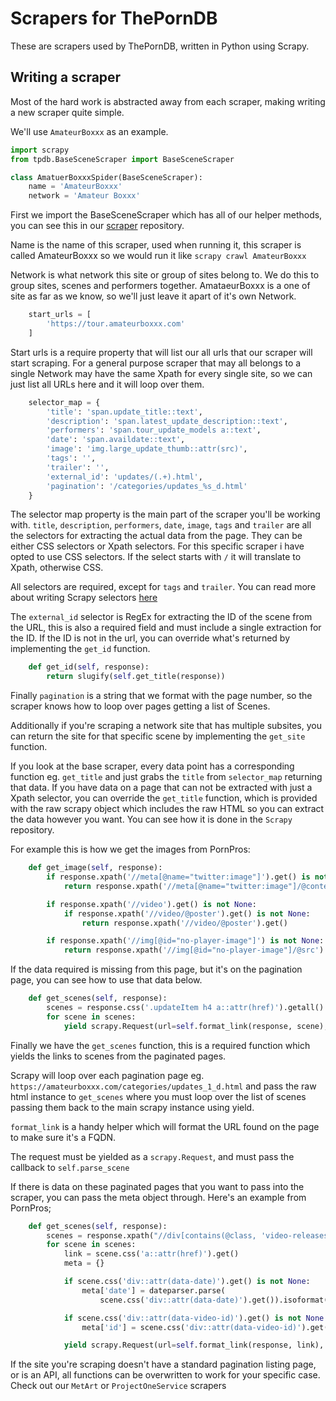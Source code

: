 # Scrapers for ThePornDB

These are scrapers used by ThePornDB, written in Python using Scrapy.

## Writing a scraper

Most of the hard work is abstracted away from each scraper, making writing a new scraper quite simple.

We'll use ``AmateurBoxxx`` as an example.

```Python
import scrapy
from tpdb.BaseSceneScraper import BaseSceneScraper

class AmatuerBoxxxSpider(BaseSceneScraper):
    name = 'AmateurBoxxx'
    network = 'Amateur Boxxx'
```

First we import the BaseSceneScraper which has all of our helper methods, you can see this in our [scraper]([test.com](https://github.com/ThePornDatabase/scrapy)) repository.

Name is the name of this scraper, used when running it, this scraper is called AmateurBoxxx so we would run it like ``scrapy crawl AmateurBoxxx``

Network is what network this site or group of sites belong to. We do this to group sites, scenes and performers together. AmataeurBoxxx is a one of site as far as we know, so we'll just leave it apart of it's own Network.

```Python
    start_urls = [
        'https://tour.amateurboxxx.com'
    ]
```

Start urls is a require property that will list our all urls that our scraper will start scraping. For a general purpose scraper that may all belongs to a single Network may have the same Xpath for every single site, so we can just list all URLs here and it will loop over them.

```Python
    selector_map = {
        'title': 'span.update_title::text',
        'description': 'span.latest_update_description::text',
        'performers': 'span.tour_update_models a::text',
        'date': 'span.availdate::text',
        'image': 'img.large_update_thumb::attr(src)',
        'tags': '',
        'trailer': '',
        'external_id': 'updates/(.+).html',
        'pagination': '/categories/updates_%s_d.html'
    }
```

The selector map property is the main part of the scraper you'll be working with. `title`, `description`, `performers`, `date`, `image`, `tags` and `trailer` are all the selectors for extracting the actual data from the page. They can be either CSS selectors or Xpath selectors. For this specific scraper i have opted to use CSS selectors. If the select starts with `/` it will translate to Xpath, otherwise CSS.

All selectors are required, except for `tags` and `trailer`. You can read more about writing Scrapy selectors [here](https://docs.scrapy.org/en/latest/topics/selectors.html)

The `external_id` selector is RegEx for extracting the ID of the scene from the URL, this is also a required field and must include a single extraction for the ID. If the ID is not in the url, you can override what's returned by implementing the `get_id` function. 

```Python
    def get_id(self, response):
        return slugify(self.get_title(response))
```

Finally `pagination` is a string that we format with the page number, so the scraper knows how to loop over pages getting a list of Scenes.

Additionally if you're scraping a network site that has multiple subsites, you can return the site for that specific scene by implementing the `get_site` function.

If you look at the base scraper, every data point has a corresponding function eg. `get_title` and just grabs the `title` from `selector_map` returning that data. If you have data on a page that can not be extracted with just a Xpath selector, you can override the `get_title` function, which is provided with the raw scrapy object which includes the raw HTML so you can extract the data however you want. You can see how it is done in the `Scrapy` repository.

For example this is how we get the images from PornPros:

```Python
    def get_image(self, response):
        if response.xpath('//meta[@name="twitter:image"]').get() is not None:
            return response.xpath('//meta[@name="twitter:image"]/@content').get()

        if response.xpath('//video').get() is not None:
            if response.xpath('//video/@poster').get() is not None:
                return response.xpath('//video/@poster').get()

        if response.xpath('//img[@id="no-player-image"]') is not None:
            return response.xpath('//img[@id="no-player-image"]/@src').get()
```

If the data required is missing from this page, but it's on the pagination page, you can see how to use that data below.

```Python
    def get_scenes(self, response):
        scenes = response.css('.updateItem h4 a::attr(href)').getall()
        for scene in scenes:
            yield scrapy.Request(url=self.format_link(response, scene), callback=self.parse_scene)
```

Finally we have the `get_scenes` function, this is a required function which yields the links to scenes from the paginated pages.

Scrapy will loop over each pagination page eg. `https://amateurboxxx.com/categories/updates_1_d.html` and pass the raw html instance to `get_scenes` where you must loop over the list of scenes passing them back to the main scrapy instance using yield.

`format_link` is a handy helper which will format the URL found on the page to make sure it's a FQDN.

The request must be yielded as a `scrapy.Request`, and must pass the callback to `self.parse_scene`

If there is data on these paginated pages that you want to pass into the scraper, you can pass the meta object through. Here's an example from PornPros;

```Python
    def get_scenes(self, response):
        scenes = response.xpath("//div[contains(@class, 'video-releases-list')]//div[@data-video-id]")
        for scene in scenes:
            link = scene.css('a::attr(href)').get()
            meta = {}

            if scene.css('div::attr(data-date)').get() is not None:
                meta['date'] = dateparser.parse(
                    scene.css('div::attr(data-date)').get()).isoformat()

            if scene.css('div::attr(data-video-id)').get() is not None:
                meta['id'] = scene.css('div::attr(data-video-id)').get()

            yield scrapy.Request(url=self.format_link(response, link), callback=self.parse_scene, meta=meta)
```

If the site you're scraping doesn't have a standard pagination listing page, or is an API, all functions can be overwritten to work for your specific case. Check out our `MetArt` or `ProjectOneService` scrapers
